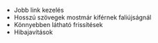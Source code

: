 - Jobb link kezelés
- Hosszú szövegek mostmár kiférnek faliújságnál
- Könnyebben látható frissítések
- Hibajavítások
